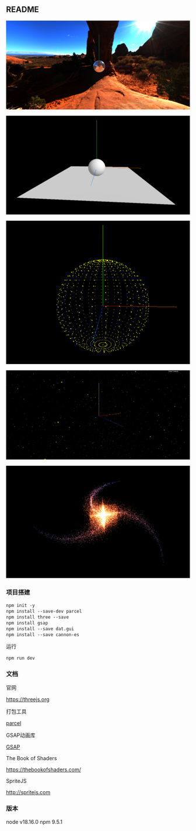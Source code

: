 ## README

![](assets/1.png)

![](assets/2.png)

![](assets/3.png)

![](assets/4.png)

![](assets/5.png)

### 项目搭建

```shell
npm init -y
npm install --save-dev parcel
npm install three --save
npm install gsap
npm install --save dat.gui
npm install --save cannon-es
```

运行

```shell
npm run dev
```

### 文档

官网

https://threejs.org

打包工具

[parcel](https://v2.parceljs.cn/)

GSAP动画库

[GSAP](https://greensock.com/)

The Book of Shaders

https://thebookofshaders.com/

SpriteJS

http://spritejs.com

### 版本

node v18.16.0
npm 9.5.1
